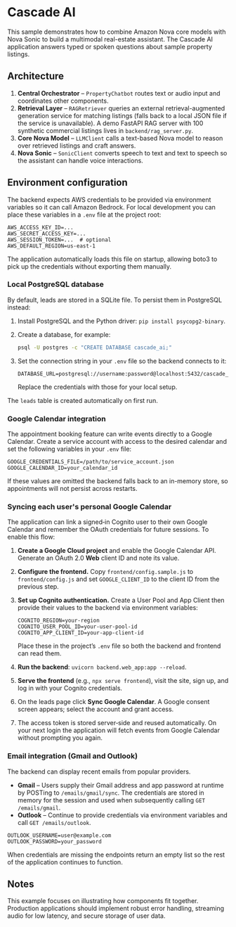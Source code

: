 # Cascade AI

This sample demonstrates how to combine Amazon Nova core models with Nova Sonic to build a multimodal real-estate assistant. The Cascade AI application answers typed or spoken questions about sample property listings.


## Architecture

1. **Central Orchestrator** – `PropertyChatbot` routes text or audio input and coordinates other components.
2. **Retrieval Layer** – `RAGRetriever` queries an external retrieval-augmented generation service for matching listings (falls back to a local JSON file if the service is unavailable). A demo FastAPI RAG server with 100 synthetic commercial listings lives in `backend/rag_server.py`.
3. **Core Nova Model** – `LLMClient` calls a text-based Nova model to reason over retrieved listings and craft answers.
4. **Nova Sonic** – `SonicClient` converts speech to text and text to speech so the assistant can handle voice interactions.

## Environment configuration

The backend expects AWS credentials to be provided via environment variables so
it can call Amazon Bedrock. For local development you can place these variables
in a `.env` file at the project root:

```
AWS_ACCESS_KEY_ID=...
AWS_SECRET_ACCESS_KEY=...
AWS_SESSION_TOKEN=...  # optional
AWS_DEFAULT_REGION=us-east-1
```

The application automatically loads this file on startup, allowing boto3 to pick
up the credentials without exporting them manually.

### Local PostgreSQL database

By default, leads are stored in a SQLite file. To persist them in PostgreSQL
instead:

1. Install PostgreSQL and the Python driver: `pip install psycopg2-binary`.
2. Create a database, for example:

   ```bash
   psql -U postgres -c "CREATE DATABASE cascade_ai;"
   ```

3. Set the connection string in your `.env` file so the backend connects to it:

   ```
   DATABASE_URL=postgresql://username:password@localhost:5432/cascade_ai
   ```

   Replace the credentials with those for your local setup.

The `leads` table is created automatically on first run.

### Google Calendar integration

The appointment booking feature can write events directly to a Google
Calendar. Create a service account with access to the desired calendar and set
the following variables in your `.env` file:

```
GOOGLE_CREDENTIALS_FILE=/path/to/service_account.json
GOOGLE_CALENDAR_ID=your_calendar_id
```

If these values are omitted the backend falls back to an in-memory store, so
appointments will not persist across restarts.

### Syncing each user's personal Google Calendar

The application can link a signed‑in Cognito user to their own Google Calendar
and remember the OAuth credentials for future sessions. To enable this flow:

1. **Create a Google Cloud project** and enable the Google Calendar API.
   Generate an OAuth 2.0 **Web** client ID and note its value.
2. **Configure the frontend.** Copy `frontend/config.sample.js` to
   `frontend/config.js` and set `GOOGLE_CLIENT_ID` to the client ID from the
   previous step.
3. **Set up Cognito authentication.** Create a User Pool and App Client then
   provide their values to the backend via environment variables:

   ```
   COGNITO_REGION=your-region
   COGNITO_USER_POOL_ID=your-user-pool-id
   COGNITO_APP_CLIENT_ID=your-app-client-id
   ```

   Place these in the project’s `.env` file so both the backend and frontend
   can read them.
4. **Run the backend**: `uvicorn backend.web_app:app --reload`.
5. **Serve the frontend** (e.g., `npx serve frontend`), visit the site, sign
   up, and log in with your Cognito credentials.
6. On the leads page click **Sync Google Calendar**. A Google consent screen
   appears; select the account and grant access.
7. The access token is stored server‑side and reused automatically. On your
   next login the application will fetch events from Google Calendar without
   prompting you again.

### Email integration (Gmail and Outlook)

The backend can display recent emails from popular providers.

- **Gmail** – Users supply their Gmail address and app password at runtime by
  POSTing to `/emails/gmail/sync`. The credentials are stored in memory for the
  session and used when subsequently calling `GET /emails/gmail`.
- **Outlook** – Continue to provide credentials via environment variables and
  call `GET /emails/outlook`.

```
OUTLOOK_USERNAME=user@example.com
OUTLOOK_PASSWORD=your_password
```

When credentials are missing the endpoints return an empty list so the rest of
the application continues to function.

## Notes

This example focuses on illustrating how components fit together. Production applications should implement robust error handling, streaming audio for low latency, and secure storage of user data.

